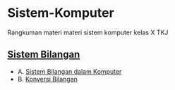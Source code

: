 # Sistem-Komputer
Rangkuman materi materi sistem komputer kelas X TKJ

## [Sistem Bilangan](sistembilangan.md)
- A. [Sistem Bilangan dalam Komputer](sistem-bilangan.md)
- B. [Konversi Bilangan](konversi-bilangan.md)
